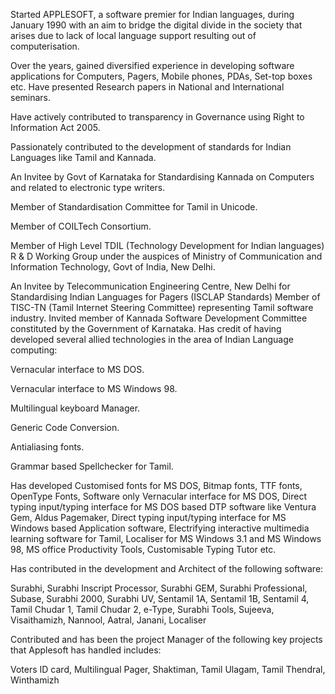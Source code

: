 Started APPLESOFT, a software premier for Indian languages, during January 1990 with an aim to bridge the digital divide in the society that arises due to lack of local language support resulting out of computerisation.

Over the years, gained diversified experience in developing software applications for Computers, Pagers, Mobile phones, PDAs, Set-top boxes etc. Have presented Research papers in National and International seminars.

Have actively contributed to transparency in Governance using Right to Information Act 2005.

Passionately contributed to the development of standards for Indian Languages like Tamil and Kannada.

An Invitee by Govt of Karnataka for Standardising Kannada on Computers and related to electronic type writers.

Member of Standardisation Committee for Tamil in Unicode.

Member of COILTech Consortium.

Member of High Level TDIL (Technology Development for Indian languages) R & D Working Group under the auspices of Ministry of Communication and Information Technology, Govt of India, New Delhi.

An Invitee by Telecommunication Engineering Centre, New Delhi for Standardising Indian Languages for Pagers (ISCLAP Standards)
Member of TISC-TN (Tamil Internet Steering Committee) representing Tamil software industry.
Invited member of Kannada Software Development Committee constituted by the Government of Karnataka.
Has credit of having developed several allied technologies in the area of Indian Language computing:

Vernacular interface to MS DOS.

Vernacular interface to MS Windows 98.

Multilingual keyboard Manager.

Generic Code Conversion.

Antialiasing fonts.

Grammar based Spellchecker for Tamil.

Has developed Customised fonts for MS DOS, Bitmap fonts, TTF fonts, OpenType Fonts, Software only Vernacular interface for MS DOS, Direct typing input/typing interface for MS DOS based DTP software like Ventura Gem, Aldus Pagemaker, Direct typing input/typing interface for MS Windows based Application software, Electrifying interactive multimedia learning software for Tamil, Localiser for MS Windows 3.1 and MS Windows 98, MS office Productivity Tools, Customisable Typing Tutor etc.

Has contributed in the development and Architect of the following software:

Surabhi, Surabhi Inscript Processor, Surabhi GEM, Surabhi Professional, Subase, Surabhi 2000, Surabhi UV, Sentamil 1A, Sentamil 1B, Sentamil 4, Tamil Chudar 1, Tamil Chudar 2, e-Type, Surabhi Tools, Sujeeva, Visaithamizh, Nannool, Aatral, Janani, Localiser

Contributed and has been the project Manager of the following key projects that Applesoft has handled includes:

Voters ID card, Multilingual Pager, Shaktiman, Tamil Ulagam, Tamil Thendral, Winthamizh
